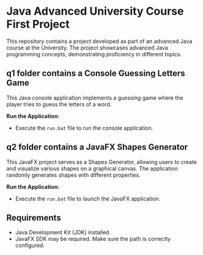 # Java Advanced University Course First Project
This repository contains a project developed as part of an advanced Java course at the University. The project showcases advanced Java programming concepts, demonstrating proficiency in different topics.

## q1 folder contains a Console Guessing Letters Game

This Java console application implements a guessing game where the player tries to guess the letters of a word.

**Run the Application:**
   - Execute the `run.bat` file to run the console application.
     

## q2 folder contains a JavaFX Shapes Generator

This JavaFX project serves as a Shapes Generator, allowing users to create and visualize various shapes on a graphical canvas. The application randomly generates shapes with different properties.

**Run the Application:**
   - Execute the `run.bat` file to launch the JavaFX application.


## Requirements

- Java Development Kit (JDK) installed.
- JavaFX SDK may be required. Make sure the path is correctly configured.




